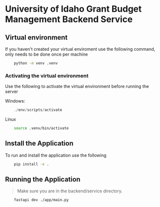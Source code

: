 # University of Idaho Grant Budget Management Backend Service

## Virtual environment
If you haven't created your virtual enviroment use the following command,
only needs to be done once per machine
```sh
    python -m venv .venv
```
### Activating the virtual environment
Use the following to activate the virtual environment before running the server

Windows:
```powershell
    ./env/scripts/activate
```

Linux
```sh
    source .venv/bin/activate
```

## Install the Application
To run and install the application use the following 
```sh
    pip install -e .
```

## Running the Application

> Make sure you are in the backend/service directory.

```bash
    fastapi dev ./app/main.py

```
